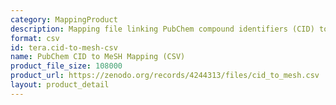 ```yaml
---
category: MappingProduct
description: Mapping file linking PubChem compound identifiers (CID) to MeSH identifiers
format: csv
id: tera.cid-to-mesh-csv
name: PubChem CID to MeSH Mapping (CSV)
product_file_size: 108000
product_url: https://zenodo.org/records/4244313/files/cid_to_mesh.csv
layout: product_detail
---
```

